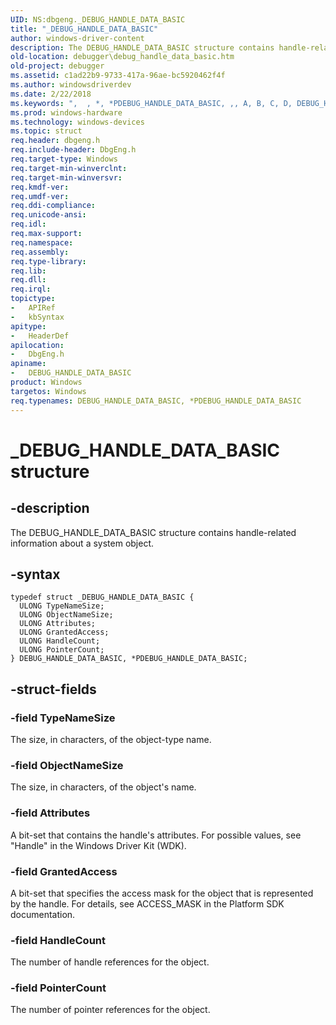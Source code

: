 ```yaml
---
UID: NS:dbgeng._DEBUG_HANDLE_DATA_BASIC
title: "_DEBUG_HANDLE_DATA_BASIC"
author: windows-driver-content
description: The DEBUG_HANDLE_DATA_BASIC structure contains handle-related information about a system object.
old-location: debugger\debug_handle_data_basic.htm
old-project: debugger
ms.assetid: c1ad22b9-9733-417a-96ae-bc5920462f4f
ms.author: windowsdriverdev
ms.date: 2/22/2018
ms.keywords: ",  , *, *PDEBUG_HANDLE_DATA_BASIC, ,, A, B, C, D, DEBUG_HANDLE_DATA_BASIC, DEBUG_HANDLE_DATA_BASIC structure [Windows Debugging], E, G, H, I, L, N, P, PDEBUG_HANDLE_DATA_BASIC, PDEBUG_HANDLE_DATA_BASIC structure pointer [Windows Debugging], S, Structures_e4fb66c0-8e88-4f35-a103-0cc0f7cc1bfd.xml, T, U, _, _DEBUG_HANDLE_DATA_BASIC, dbgeng/DEBUG_HANDLE_DATA_BASIC, dbgeng/PDEBUG_HANDLE_DATA_BASIC, debugger.debug_handle_data_basic"
ms.prod: windows-hardware
ms.technology: windows-devices
ms.topic: struct
req.header: dbgeng.h
req.include-header: DbgEng.h
req.target-type: Windows
req.target-min-winverclnt: 
req.target-min-winversvr: 
req.kmdf-ver: 
req.umdf-ver: 
req.ddi-compliance: 
req.unicode-ansi: 
req.idl: 
req.max-support: 
req.namespace: 
req.assembly: 
req.type-library: 
req.lib: 
req.dll: 
req.irql: 
topictype:
-	APIRef
-	kbSyntax
apitype:
-	HeaderDef
apilocation:
-	DbgEng.h
apiname:
-	DEBUG_HANDLE_DATA_BASIC
product: Windows
targetos: Windows
req.typenames: DEBUG_HANDLE_DATA_BASIC, *PDEBUG_HANDLE_DATA_BASIC
---
```


# _DEBUG_HANDLE_DATA_BASIC structure


## -description


The DEBUG_HANDLE_DATA_BASIC structure contains handle-related information about a system object.


## -syntax


````
typedef struct _DEBUG_HANDLE_DATA_BASIC {
  ULONG TypeNameSize;
  ULONG ObjectNameSize;
  ULONG Attributes;
  ULONG GrantedAccess;
  ULONG HandleCount;
  ULONG PointerCount;
} DEBUG_HANDLE_DATA_BASIC, *PDEBUG_HANDLE_DATA_BASIC;
````


## -struct-fields




### -field TypeNameSize

The size, in characters, of the object-type name.


### -field ObjectNameSize

The size, in characters, of the object's name.


### -field Attributes

A bit-set that contains the handle's attributes.  For possible values, see "Handle" in the Windows Driver Kit (WDK).


### -field GrantedAccess

A bit-set that specifies the access mask for the object that is represented by the handle.  For details, see ACCESS_MASK in the Platform SDK documentation.


### -field HandleCount

The number of handle references for the object.


### -field PointerCount

The number of pointer references for the object.

